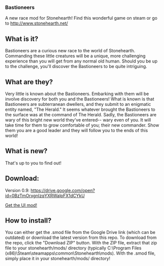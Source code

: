 ### Bastioneers
A new race mod for Stonehearth! Find this wonderful game on steam or go to http://www.stonehearth.net/

## What is it?
  Bastioneers are a curious new race to the world of Stonehearth. Commanding these little creatures will be a unique, more challenging experience than you will get from any normal old human. Should you be up to the challenge, you'll discover the Bastioneers to be quite intriguing.

## What are they?
  Very little is known about the Bastioneers. Embarking with them will be involve discovery for both you and the Bastioneers! What is known is that Bastioneers are subterranean dwellers, and they submit to an enigmatic entity named, "The Herald." It seems whatever brought the Bastioneers to the surface was at the command of The Herald. Sadly, the Bastioneers are wary of this bright new world they've entered-- wary even of you. It will take time for them to grow comfortable of you; their new commander. 
  Show them you are a good leader and they will follow you to the ends of this world!
  
## What is new?
  That's up to you to find out!
  
## Download:
  Version 0.9: https://drive.google.com/open?id=0BzTmOrxgnIzqYXRWalpFX1dCYkU
  
  [Get the UI mod!][ui-mod]
  
  [ui-mod]: https://github.com/AdamWhitehurst/Bastioneers-UI
  
## How to install?
  You can either get the .smod file from the Google Drive link (which can be outdated) or download the latest version from this repo. To download from the repo, click the "Download ZIP" button. With the ZIP file, extract that zip file to your stonehearth/mods/ directory (typically C:\Program Files (x86)\Steam\steamapps\common\Stonehearth\mods\). With the .smod file, simply place it in your stonehearth/mods/ directory!
